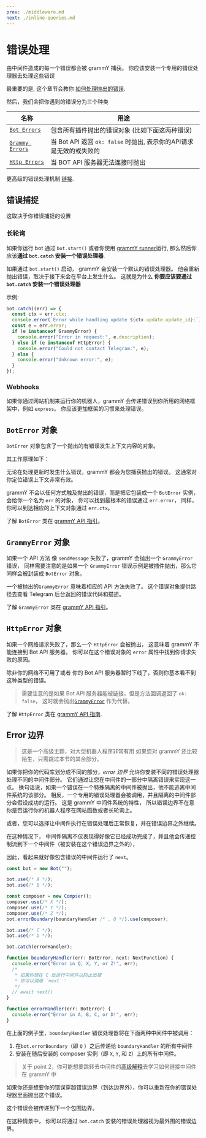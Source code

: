```yaml
---
prev: ./middleware.md
next: ./inline-queries.md
---
```


# 错误处理

由中间件造成的每一个错误都会被 grammY 捕获。
你应该安装一个专用的错误处理器去处理这些错误

最重要的是, 这个章节会教你 [如何处理抛出的错误](#错误捕捉).

然后，我们会把你遇到的错误分为三个种类

| 名称                                 | 用途                                              |
| ---------------------------------- | ----------------------------------------------- |
| [`Bot Errors`](#boterror-对象)       | 包含所有插件抛出的错误对象 (比如下面这两种错误)                       |
| [`Grammy Errors`](#grammyerror-对象) | 当 Bot API 返回 `ok: false` 时抛出, 表示你的API请求是无效的或失败的 |
| [`Http Errors`](#httperror-对象)     | 当 BOT API 服务器无法连接时抛出                            |

更高级的错误处理机制 [链接](#error-边界).

## 错误捕捉

这取决于你错误捕捉的设置

### 长轮询

如果你运行 bot 通过 `bot.start()` 或者你使用 [grammY runner](/zh/plugins/runner.md)运行, 那么然后你应该**通过 `bot.catch` 安装一个错误处理器**.

如果通过 `bot.start()` 启动， grammY 会安装一个默认的错误处理器。
他会重新抛出错误，取决于接下来会在平台上发生什么。
这就是为什么 **你要应该要通过 `bot.catch` 安装一个错误处理器**

示例:

```ts
bot.catch((err) => {
  const ctx = err.ctx;
  console.error(`Error while handling update ${ctx.update.update_id}:`);
  const e = err.error;
  if (e instanceof GrammyError) {
    console.error("Error in request:", e.description);
  } else if (e instanceof HttpError) {
    console.error("Could not contact Telegram:", e);
  } else {
    console.error("Unknown error:", e);
  }
});
```

### Webhooks

如果你通过网站机制来运行你的机器人，grammY 会传递错误到你所用的网络框架中，例如 `express`。
你应该更加框架的习惯来处理错误。

## `BotError` 对象

`BotError` 对象包含了一个抛出的有错误发生上下文内容的对象。

其工作原理如下：

无论在处理更新时发生什么错误，grammY 都会为您捕获抛出的错误。
这通常对你定位错误上下文非常有效。

grammY 不会以任何方式触及抛出的错误，而是把它包装成一个 `BotError` 实例，
会给你一个名为 `err` 的对象， 你可以找到最根本的错误通过 `err.error`，
同样，你可以到达相应的上下文对象通过 `err.ctx`。

了解 `BotError` 类在 [grammY API 指引](https://doc.deno.land/https/deno.land/x/grammy/mod.ts#BotError)。

## `GrammyError` 对象

如果一个 API 方法 像 `sendMessage` 失败了，grammY 会抛出一个 `GrammyError` 错误，
同样需要注意的是如果一个 `GrammyError` 错误示例是被插件抛出，那么它同样会被封装成 `BotError` 对象。

一个被抛出的`GrammyError` 意味着相应的 API 方法失败了。
这个错误对象提供路径去查看 Telegram 后台返回的错误代码和描述。

了解 `GrammyError` 类在 [grammY API 指引](https://doc.deno.land/https/deno.land/x/grammy/mod.ts#GrammyError)。

## `HttpError` 对象

如果一个网络请求失败了，那么一个 `HttpError` 会被抛出，
这意味着 grammY 不能连接到 Bot API 服务器。
你可以在这个错误对象的 `error` 属性中找到你请求失败的原因。

除非你的网络不可用了或者 你的 Bot API 服务器暂时下线了，否则你基本看不到这种类型的错误。

> 需要注意的是如果 Bot API 服务器能被链接，但是方法回调返回了 `ok: false`， 这时就会抛出[`GrammyError`](/zh/guide/errors.md#GrammyError对象) 作为代替。

了解 `HttpError` 类在 [grammY API 指南](https://doc.deno.land/https/deno.land/x/grammy/mod.ts#HttpError).

## Error 边界

> 这是一个高级主题，对大型机器人程序非常有用
> 如果您对 grammY 还比较陌生，只需跳过本节的其余部分。

如果你把你的代码库划分成不同的部分，_error 边界_ 允许你安装不同的错误处理器处理不同的中间件部分。
它们通过让您在中间件的一部分中隔离错误来实现这一点。
换句话说，如果一个错误在一个特殊隔离的中间件被抛出，他不能逃离中间件系统的该部分。
相反，一个专用的错误处理器会被调用，并且隔离的中间件部分会假设成功的运行。
这是 grammY 中间件系统的特性， 所以错误边界不在意你是否运行你的机器人程序在网站函数或者长轮询上。

或者，您可以选择让中间件执行在错误处理后正常恢复，并在错误边界之外继续。

在这种情况下， 中间件隔离不仅表现得好像它已经成功完成了，并且他会传递控制流到下一个中间件（被安装在这个错误边界之外的），

因此，看起来就好像包含错误的中间件运行了 `next`。

```ts
const bot = new Bot("");

bot.use(/* A */);
bot.use(/* B */);

const composer = new Compser();
composer.use(/* X */);
composer.use(/* Y */);
composer.use(/* Z */);
bot.errorBoundary(boundaryHandler /* , Q */).use(composer);

bot.use(/* C */);
bot.use(/* D */);

bot.catch(errorHandler);

function boundaryHandler(err: BotError, next: NextFunction) {
  console.error("Error in Q, X, Y, or Z!", err);
  /*
   * 如果你想在 C 处运行中间件以防止出错
   * 你可以调用 `next`：
   */
  // await next()
}

function errorHandler(err: BotError) {
  console.error("Error in A, B, C, or D!", err);
}
```

在上面的例子里，`boundaryHandler` 错误处理器将在下面两种中间件中被调用：

1. 在`bot.errorBoundary`（即 `Q` ）之后传递给 `boundaryHandler` 的所有中间件
2. 安装在随后安装的 composer 实例（即 `X`, `Y`, 和 `Z`）上的所有中间件。

> 关于 point 2，你可能想要跳转去中间件的[高级解释](/zh/advanced/middleware.md)去学习如何链接中间件在 grammY 中

如果你还是想要你的错误穿越错误边界（到达边界外），你可以重新在你的错误处理器里面抛出这个错误。

这个错误会被传递到下一个包围边界。

在这种情景中， 你可以将通过 `bot.catch` 安装的错误处理器视为最外围的错误边界。

